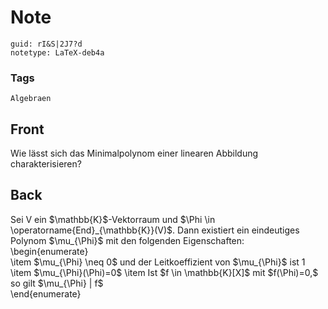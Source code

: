 # Note
```
guid: rI&S|2J7?d
notetype: LaTeX-deb4a
```

### Tags
```
Algebraen
```

## Front
Wie lässt sich das Minimalpolynom einer linearen Abbildung charakterisieren?

## Back
<div>
  Sei V ein $\mathbb{K}$-Vektorraum und $\Phi \in
  \operatorname{End}_{\mathbb{K}}(V)$. Dann existiert ein
  eindeutiges Polynom $\mu_{\Phi}$ mit den folgenden Eigenschaften:
</div>
<div>
  \begin{enumerate}
</div>\item $\mu_{\Phi} \neq 0$ und der Leitkoeffizient von
$\mu_{\Phi}$ ist 1 \item $\mu_{\Phi}(\Phi)=0$ \item Ist $f \in
\mathbb{K}[X]$ mit $f(\Phi)=0,$ so gilt $\mu_{\Phi} | f$
<div>
  \end{enumerate}
</div>
